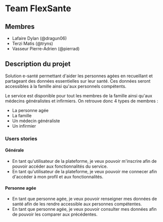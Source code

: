 # Team FlexSante

## Membres 

- Lafaire Dylan (@dragun06)
- Terzi Matis (@tryns)
- Vasseur Pierre-Adrien (@pierrad)

## Description du projet

Solution e-santé permettant d'aider les personnes agées en recueillant et partageant des données essentielles sur leur santé. Ces données seront accessibles à la famille ainsi qu'aux personnels compétents.

Le service est disponible pour tout les membres de la famille ainsi qu'aux médecins généralistes et infirmiers. 
On retrouve donc 4 types de membres : 
- La personne agée
- La famille
- Un médecin généraliste
- Un infirmier 

### Users stories

#### Générale

- En tant qu'utilisateur de la plateforme, je veux pouvoir m'inscrire afin de pouvoir accéder aux fonctionnalités du service. 
- En tant qu'utilisateur de la plateforme, je veux pouvoir me connecer afin d'accéder à mon profil et aux fonctionnalités. 

#### Personne agée

- En tant que personne agée, je veux pouvoir renseigner mes données de santé afin de les rendre accessible aux personnes compétentes. 
- En tant que personne agée, je veux pouvoir consulter mes données afin de pouvoir les comparer aux précédentes. 

